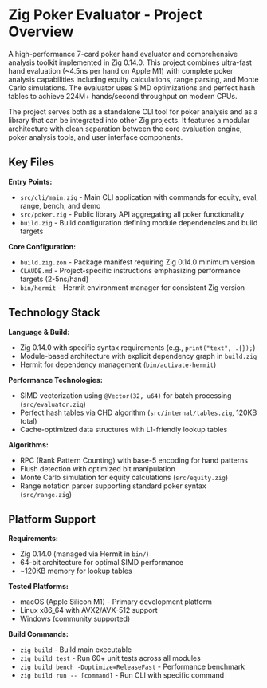 <!-- Generated: 2025-07-09 07:24:52 UTC -->

# Zig Poker Evaluator - Project Overview

A high-performance 7-card poker hand evaluator and comprehensive analysis toolkit implemented in Zig 0.14.0. This project combines ultra-fast hand evaluation (~4.5ns per hand on Apple M1) with complete poker analysis capabilities including equity calculations, range parsing, and Monte Carlo simulations. The evaluator uses SIMD optimizations and perfect hash tables to achieve 224M+ hands/second throughput on modern CPUs.

The project serves both as a standalone CLI tool for poker analysis and as a library that can be integrated into other Zig projects. It features a modular architecture with clean separation between the core evaluation engine, poker analysis tools, and user interface components.

## Key Files

**Entry Points:**
- `src/cli/main.zig` - Main CLI application with commands for equity, eval, range, bench, and demo
- `src/poker.zig` - Public library API aggregating all poker functionality
- `build.zig` - Build configuration defining module dependencies and build targets

**Core Configuration:**
- `build.zig.zon` - Package manifest requiring Zig 0.14.0 minimum version
- `CLAUDE.md` - Project-specific instructions emphasizing performance targets (2-5ns/hand)
- `bin/hermit` - Hermit environment manager for consistent Zig version

## Technology Stack

**Language & Build:**
- Zig 0.14.0 with specific syntax requirements (e.g., `print("text", .{});`)
- Module-based architecture with explicit dependency graph in `build.zig`
- Hermit for dependency management (`bin/activate-hermit`)

**Performance Technologies:**
- SIMD vectorization using `@Vector(32, u64)` for batch processing (`src/evaluator.zig`)
- Perfect hash tables via CHD algorithm (`src/internal/tables.zig`, 120KB total)
- Cache-optimized data structures with L1-friendly lookup tables

**Algorithms:**
- RPC (Rank Pattern Counting) with base-5 encoding for hand patterns
- Flush detection with optimized bit manipulation
- Monte Carlo simulation for equity calculations (`src/equity.zig`)
- Range notation parser supporting standard poker syntax (`src/range.zig`)

## Platform Support

**Requirements:**
- Zig 0.14.0 (managed via Hermit in `bin/`)
- 64-bit architecture for optimal SIMD performance
- ~120KB memory for lookup tables

**Tested Platforms:**
- macOS (Apple Silicon M1) - Primary development platform
- Linux x86_64 with AVX2/AVX-512 support
- Windows (community supported)

**Build Commands:**
- `zig build` - Build main executable
- `zig build test` - Run 60+ unit tests across all modules
- `zig build bench -Doptimize=ReleaseFast` - Performance benchmark
- `zig build run -- [command]` - Run CLI with specific command
